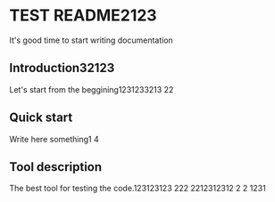 # TEST README2123
 It's good time to start writing documentation

## Introduction32123
Let's start from the beggining1231233213
22
## Quick start
Write here something1
4
## Tool description
The best tool for testing the code.123123123
222
2212312312
2
2
1231
